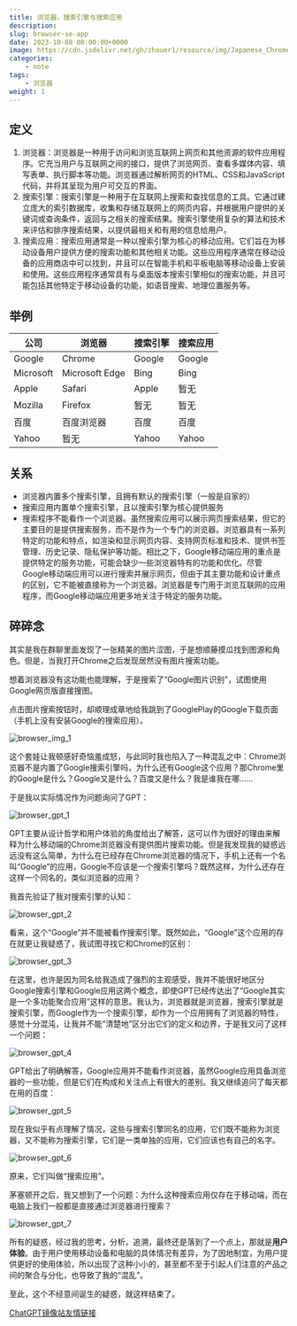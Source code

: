 ```yaml
---
title: 浏览器，搜索引擎与搜索应用
description: 
slug: browser-se-app
date: 2023-10-08 00:00:00+0000
image: https://cdn.jsdelivr.net/gh/zhouer1/resource/img/Japanese_Chrome_Chan.jpg
categories:
    - note
tags:
    - 浏览器
weight: 1
---
```

## 定义

1. 浏览器：浏览器是一种用于访问和浏览互联网上网页和其他资源的软件应用程序。它充当用户与互联网之间的接口，提供了浏览网页、查看多媒体内容、填写表单、执行脚本等功能。浏览器通过解析网页的HTML、CSS和JavaScript代码，并将其呈现为用户可交互的界面。
2. 搜索引擎：搜索引擎是一种用于在互联网上搜索和查找信息的工具。它通过建立庞大的索引数据库，收集和存储互联网上的网页内容，并根据用户提供的关键词或查询条件，返回与之相关的搜索结果。搜索引擎使用复杂的算法和技术来评估和排序搜索结果，以提供最相关和有用的信息给用户。
3. 搜索应用：搜索应用通常是一种以搜索引擎为核心的移动应用。它们旨在为移动设备用户提供方便的搜索功能和其他相关功能。这些应用程序通常在移动设备的应用商店中可以找到，并且可以在智能手机和平板电脑等移动设备上安装和使用。这些应用程序通常具有与桌面版本搜索引擎相似的搜索功能，并且可能包括其他特定于移动设备的功能，如语音搜索、地理位置服务等。

## 举例

| 公司      | 浏览器         | 搜索引擎 | 搜索应用 |
| --------- | -------------- | -------- | -------- |
| Google    | Chrome         | Google   | Google   |
| Microsoft | Microsoft Edge | Bing     | Bing     |
| Apple     | Safari         | Apple    | 暂无     |
| Mozilla   | Firefox        | 暂无     | 暂无     |
| 百度      | 百度浏览器     | 百度     | 百度     |
| Yahoo          |   暂无            |    Yahoo      |   Yahoo       |


## 关系

- 浏览器内置多个搜索引擎，且拥有默认的搜索引擎（一般是自家的）
- 搜索应用内置单个搜索引擎，且以搜索引擎为核心提供服务
- 搜索程序不能看作一个浏览器。虽然搜索应用可以展示网页搜索结果，但它的主要目的是提供搜索服务，而不是作为一个专门的浏览器。浏览器具有一系列特定的功能和特点，如渲染和显示网页内容、支持网页标准和技术、提供书签管理、历史记录、隐私保护等功能。相比之下，Google移动端应用的重点是提供特定的服务功能，可能会缺少一些浏览器特有的功能和优化。尽管Google移动端应用可以进行搜索并展示网页，但由于其主要功能和设计重点的区别，它不能被直接称为一个浏览器。浏览器是专门用于浏览互联网的应用程序，而Google移动端应用更多地关注于特定的服务功能。

## 碎碎念

其实是我在群聊里面发现了一张精美的图片<span class="overlay" onmouseover="toggleOverlay(this)" onmouseleave="toggleOverlay(this)" ontouchstart="toggleOverlay(this)" ontouchend="toggleOverlay(this)">涩图</span>，于是想顺藤摸瓜找到图源和角色。但是，当我打开Chrome之后发现居然没有图片搜索功能。

想着浏览器没有这功能也能理解，于是搜索了“Google图片识别”，试图使用Google网页版直接搜图。

点击图片搜索按钮时，却顺理成章地给我跳到了GooglePlay的Google下载页面（手机上没有安装Google的搜索应用）。

![browser_img_1](https://cdn.jsdelivr.net/gh/zhouer1/resource/img/browser_img_1.jpeg)

这个套娃让我顿感好奇<span class="overlay" onmouseover="toggleOverlay(this)" onmouseleave="toggleOverlay(this)" ontouchstart="toggleOverlay(this)" ontouchend="toggleOverlay(this)">恼羞成怒</span>，与此同时我也陷入了一种混乱之中：Chrome浏览器不是内置了Google搜索引擎吗，为什么还有Google这个应用？那Chrome里的Google是什么？Google又是什么？百度又是什么？我是谁我在哪......

于是我以实际情况作为问题询问了GPT：

![browser_gpt_1](https://cdn.jsdelivr.net/gh/zhouer1/resource/img/browser_gpt_1.png)

GPT主要从设计哲学和用户体验的角度给出了解答，这可以作为很好的理由来解释为什么移动端的Chrome浏览器没有提供图片搜索功能。但是我发现我的疑惑远远没有这么简单，为什么在已经存在Chrome浏览器的情况下，手机上还有一个名叫“Google”的应用，Google不应该是一个搜索引擎吗？既然这样，为什么还存在这样一个同名的，类似浏览器的应用？

我首先验证了我对搜索引擎的认知：

![browser_gpt_2](https://cdn.jsdelivr.net/gh/zhouer1/resource/img/browser_gpt_2.png)

看来，这个“Google”并不能被看作搜索引擎。既然如此，“Google”这个应用的存在就更让我疑惑了，我试图寻找它和Chrome的区别：

![browser_gpt_3](https://cdn.jsdelivr.net/gh/zhouer1/resource/img/browser_gpt_3.png)

在这里，也许是因为同名给我造成了强烈的主观感受，我并不能很好地区分Google搜索引擎和Google应用这两个概念，即使GPT已经传达出了“Google其实是一个多功能聚合应用”这样的意思。我认为，浏览器就是浏览器，搜索引擎就是搜索引擎，而Google作为一个搜索引擎，却作为一个应用拥有了浏览器的特性，感觉十分混沌，让我并不能“清楚地”区分出它们的定义和边界，于是我又问了这样一个问题：

![browser_gpt_4](https://cdn.jsdelivr.net/gh/zhouer1/resource/img/browser_gpt_4.png)

GPT给出了明确解答，Google应用并不能看作浏览器，虽然Google应用具备浏览器的一些功能，但是它们在构成和关注点上有很大的差别。我又继续追问了每天都在用的百度：

![browser_gpt_5](https://cdn.jsdelivr.net/gh/zhouer1/resource/img/browser_gpt_5.png)

现在我似乎有点理解了情况，这些与搜索引擎同名的应用，它们既不能称为浏览器，又不能称为搜索引擎，它们是一类单独的应用，它们应该也有自己的名字。

![browser_gpt_6](https://cdn.jsdelivr.net/gh/zhouer1/resource/img/browser_gpt_6.png)

原来，它们叫做“搜索应用”。

茅塞顿开之后，我又想到了一个问题：为什么这种搜索应用仅存在于移动端，而在电脑上我们一般都是直接通过浏览器进行搜索？

![browser_gpt_7](https://cdn.jsdelivr.net/gh/zhouer1/resource/img/browser_gpt_7.png)

所有的疑惑，经过我的思考，分析，追溯，最终还是落到了一个点上，那就是**用户体验**。由于用户使用移动设备和电脑的具体情况有差异，为了因地制宜，为用户提供更好的使用体验，所以出现了这种小小的，甚至都不至于引起人们注意的产品之间的聚合与分化，也导致了我的“混乱”。

至此，这个不经意间诞生的疑惑，就这样结束了。

[ChatGPT镜像站友情链接](https://chat.liu.xyz/)

<script>
function toggleOverlay(element) {
  element.classList.toggle('clicked');
}
</script>

